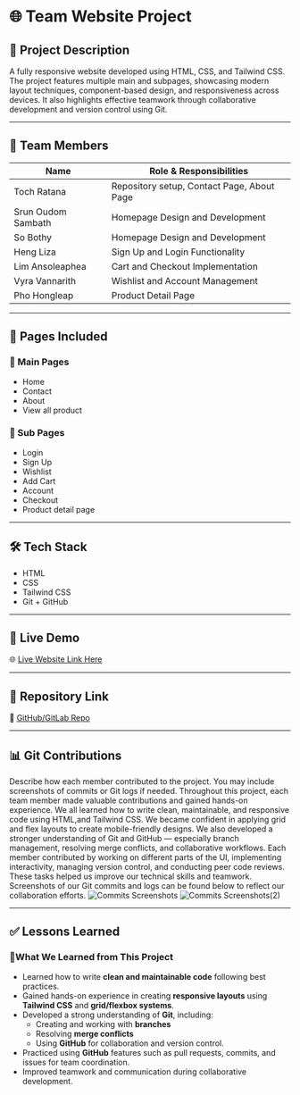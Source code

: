 # 🌐 Team Website Project

## 📘 Project Description
A fully responsive website developed using HTML, CSS, and Tailwind CSS. The project features multiple main and subpages, showcasing modern layout techniques, component-based design, and responsiveness across devices. It also highlights effective teamwork through collaborative development and version control using Git.

---

## 👥 Team Members

| Name                  | Role & Responsibilities                        |
|-----------------------|------------------------------------------------|
| Toch Ratana           | Repository setup, Contact Page, About Page     |
| Srun Oudom Sambath    | Homepage Design and Development                |
| So Bothy              | Homepage Design and Development                |
| Heng Liza             | Sign Up and Login Functionality                |
| Lim Ansoleaphea       | Cart and Checkout Implementation               |
| Vyra Vannarith        | Wishlist and Account Management                |
| Pho Hongleap          | Product Detail Page                            |



---

## 📄 Pages Included

### 🔹 Main Pages
- Home
- Contact
- About
- View all product

### 🔸 Sub Pages
- Login
- Sign Up
- Wishlist
- Add Cart 
- Account
- Checkout
- Product detail page

---

## 🛠️ Tech Stack
- HTML
- CSS
- Tailwind CSS
- Git + GitHub

---

## 🚀 Live Demo
🌐 [Live Website Link Here](https://exclusive-istad.netlify.app/)

---

## 🔗 Repository Link
📁 [GitHub/GitLab Repo](https://github.com/tochratana/exclusive)

---

## 📊 Git Contributions
Describe how each member contributed to the project. You may include screenshots of commits or Git logs if needed.
Throughout this project, each team member made valuable contributions and gained hands-on experience. We all learned how to write clean, maintainable, and responsive code using HTML,and Tailwind CSS. We became confident in applying grid and flex layouts to create mobile-friendly designs. We also developed a stronger understanding of Git and GitHub — especially branch management, resolving merge conflicts, and collaborative workflows. Each member contributed by working on different parts of the UI, implementing interactivity, managing version control, and conducting peer code reviews. These tasks helped us improve our technical skills and teamwork. Screenshots of our Git commits and logs can be found below to reflect our collaboration efforts.
![Commits Screenshots](https://github.com/user-attachments/assets/eb492f6a-ec67-41d8-a9a9-e9a87ed40fb8)
![Commits Screenshots(2)](https://github.com/user-attachments/assets/53619ac5-273c-45e4-805d-c2afefa117fe)


---

## ✅ Lessons Learned
### 📘**What We Learned from This Project**
- Learned how to write **clean and maintainable code** following best practices.
- Gained hands-on experience in creating **responsive layouts** using **Tailwind CSS** and **grid/flexbox systems**.
- Developed a strong understanding of **Git**, including:
    - Creating and working with **branches**
    - Resolving **merge conflicts**
    - Using **GitHub** for collaboration and version control.
- Practiced using **GitHub** features such as pull requests, commits, and issues for team coordination.
- Improved teamwork and communication during collaborative development.
